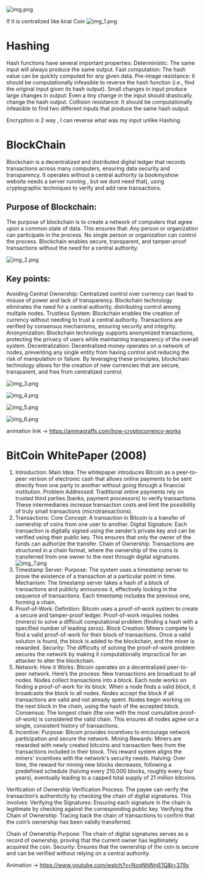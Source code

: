 ![img.png](img.png)


If it is centralized like kirat Coin
![img_1.png](img_1.png)

# Hashing
Hash functions have several important properties:
Deterministic: The same input will always produce the same output.
Fast computation: The hash value can be quickly computed for any given data.
Pre-image resistance: It should be computationally infeasible to reverse the hash function (i.e., find the original input given its hash output).
Small changes in input produce large changes in output: Even a tiny change in the input should drastically change the hash output.
Collision resistance: It should be computationally infeasible to find two different inputs that produce the same hash output.



Encryption is 2 way , I can reverse what was my input unlike Hashing

# BlockChain
Blockchain is a decentralized and distributed digital ledger that records transactions across many computers, ensuring data security and transparency.
It operates without a central authority (a bookmyshow website needs a server running ,  but we dont need that), using cryptographic techniques to verify and add new transactions.


## Purpose of Blockchain:
The purpose of blockchain is to create a network of computers that agree upon a common state of data. This ensures that:
Any person or organization can participate in the process.
No single person or organization can control the process.
Blockchain enables secure, transparent, and tamper-proof transactions without the need for a central authority.


![img_2.png](img_2.png)

## Key points:
Avoiding Central Ownership:
Centralized control over currency can lead to misuse of power and lack of transparency.
Blockchain technology eliminates the need for a central authority, distributing control among multiple nodes.
Trustless System:
Blockchain enables the creation of currency without needing to trust a central authority.
Transactions are verified by consensus mechanisms, ensuring security and integrity.
Anonymization:
Blockchain technology supports anonymized transactions, protecting the privacy of users while maintaining transparency of the overall system.
Decentralization:
Decentralized money operates on a network of nodes, preventing any single entity from having control and reducing the risk of manipulation or failure.
By leveraging these principles, blockchain technology allows for the creation of new currencies that are secure, transparent, and free from centralized control.



![img_3.png](img_3.png)



![img_4.png](img_4.png)

![img_5.png](img_5.png)

![img_6.png](img_6.png)

animation link -> https://animagraffs.com/how-cryptocurrency-works


# BitCoin WhitePaper (2008)
1. Introduction:
   Main Idea: The whitepaper introduces Bitcoin as a peer-to-peer version of electronic cash that allows online payments to be sent directly from one party to another without going through a financial institution.
   Problem Addressed: Traditional online payments rely on trusted third parties (banks, payment processors) to verify transactions. These intermediaries increase transaction costs and limit the possibility of truly small transactions (microtransactions).
2. Transactions:
   Core Concept: A transaction in Bitcoin is a transfer of ownership of coins from one user to another.
   Digital Signature: Each transaction is digitally signed using the sender’s private key and can be verified using their public key. This ensures that only the owner of the funds can authorize the transfer.
   Chain of Ownership: Transactions are structured in a chain format, where the ownership of the coins is transferred from one owner to the next through digital signatures.
   ![img_7.png](img_7.png)
3. Timestamp Server:
   Purpose: The system uses a timestamp server to prove the existence of a transaction at a particular point in time.
   Mechanism: The timestamp server takes a hash of a block of transactions and publicly announces it, effectively locking in the sequence of transactions. Each timestamp includes the previous one, forming a chain.
4. Proof-of-Work:
   Definition: Bitcoin uses a proof-of-work system to create a secure and tamper-proof ledger. Proof-of-work requires nodes (miners) to solve a difficult computational problem (finding a hash with a specified number of leading zeros).
   Block Creation: Miners compete to find a valid proof-of-work for their block of transactions. Once a valid solution is found, the block is added to the blockchain, and the miner is rewarded.
   Security: The difficulty of solving the proof-of-work problem secures the network by making it computationally impractical for an attacker to alter the blockchain.
5. Network:
   How it Works: Bitcoin operates on a decentralized peer-to-peer network. Here’s the process:
   New transactions are broadcast to all nodes.
   Nodes collect transactions into a block.
   Each node works on finding a proof-of-work for its block.
   When a node finds a valid block, it broadcasts the block to all nodes.
   Nodes accept the block if all transactions are valid and not already spent.
   Nodes begin working on the next block in the chain, using the hash of the accepted block.
   Consensus: The longest chain (the one with the most cumulative proof-of-work) is considered the valid chain. This ensures all nodes agree on a single, consistent history of transactions.
6. Incentive:
   Purpose: Bitcoin provides incentives to encourage network participation and secure the network.
   Mining Rewards: Miners are rewarded with newly created bitcoins and transaction fees from the transactions included in their block. This reward system aligns the miners' incentives with the network's security needs.
   Halving: Over time, the reward for mining new blocks decreases, following a predefined schedule (halving every 210,000 blocks, roughly every four years), eventually leading to a capped total supply of 21 million bitcoins.




Verification of Ownership
Verification Process:
The payee can verify the transaction’s authenticity by checking the chain of digital signatures.
This involves:
Verifying the Signatures: Ensuring each signature in the chain is legitimate by checking against the corresponding public key.
Verifying the Chain of Ownership: Tracing back the chain of transactions to confirm that the coin’s ownership has been validly transferred.

Chain of Ownership
Purpose: The chain of digital signatures serves as a record of ownership, proving that the current owner has legitimately acquired the coin.
Security: Ensures that the ownership of the coin is secure and can be verified without relying on a central authority.

Animation -> https://www.youtube.com/watch?v=NoqNhWnjE1Q&t=379s


